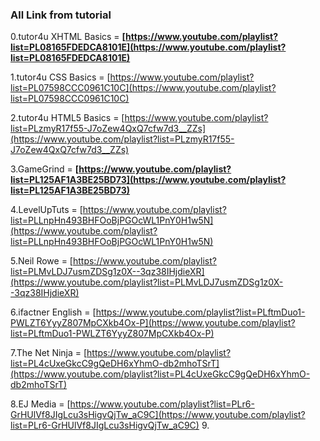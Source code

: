 ### All Link from tutorial 

0.tutor4u XHTML Basics = **[https://www.youtube.com/playlist?list=PL08165FDEDCA8101E](https://www.youtube.com/playlist?list=PL08165FDEDCA8101E)**

1.tutor4u CSS Basics = [https://www.youtube.com/playlist?list=PL07598CCC0961C10C](https://www.youtube.com/playlist?list=PL07598CCC0961C10C)

2.tutor4u HTML5 Basics = [https://www.youtube.com/playlist?list=PLzmyR17f55-J7oZew4QxQ7cfw7d3__ZZs](https://www.youtube.com/playlist?list=PLzmyR17f55-J7oZew4QxQ7cfw7d3__ZZs)

3.GameGrind = **[https://www.youtube.com/playlist?list=PL125AF1A3BE25BD73](https://www.youtube.com/playlist?list=PL125AF1A3BE25BD73)**

4.LevelUpTuts = [https://www.youtube.com/playlist?list=PLLnpHn493BHFOoBjPGOcWL1PnY0H1w5N](https://www.youtube.com/playlist?list=PLLnpHn493BHFOoBjPGOcWL1PnY0H1w5N)

5.Neil Rowe = [https://www.youtube.com/playlist?list=PLMvLDJ7usmZDSg1z0X--3qz38IHjdieXR](https://www.youtube.com/playlist?list=PLMvLDJ7usmZDSg1z0X--3qz38IHjdieXR)

6.ifactner English = [https://www.youtube.com/playlist?list=PLftmDuo1-PWLZT6YyyZ807MpCXkb4Ox-P](https://www.youtube.com/playlist?list=PLftmDuo1-PWLZT6YyyZ807MpCXkb4Ox-P)

7.The Net Ninja = [https://www.youtube.com/playlist?list=PL4cUxeGkcC9gQeDH6xYhmO-db2mhoTSrT](https://www.youtube.com/playlist?list=PL4cUxeGkcC9gQeDH6xYhmO-db2mhoTSrT)

8.EJ Media = [https://www.youtube.com/playlist?list=PLr6-GrHUlVf8JIgLcu3sHigvQjTw_aC9C](https://www.youtube.com/playlist?list=PLr6-GrHUlVf8JIgLcu3sHigvQjTw_aC9C)
9.